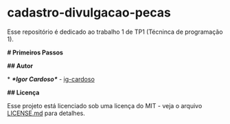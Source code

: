 # cadastro-divulgacao-pecas

Esse repositório é dedicado ao trabalho 1 de TP1 (Técninca de programação 1).

**# Primeiros Passos**


**## Autor**

\* ***\*Igor Cardoso\**** - [ig-cardoso](https://github.com/ig-cardoso)



**## Licença**

Esse projeto está licenciado sob uma licença do MIT - veja o arquivo [LICENSE.md](LICENSE.md) para detalhes.